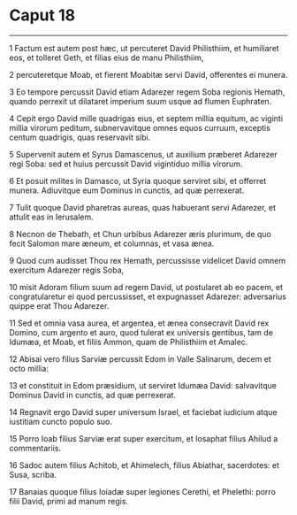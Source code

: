 # Caput 18

***

1 Factum est autem post hæc, ut percuteret David Philisthiim, et humiliaret eos, et tolleret Geth, et filias eius de manu Philisthiim,

2 percuteretque Moab, et fierent Moabitæ servi David, offerentes ei munera.

3 Eo tempore percussit David etiam Adarezer regem Soba regionis Hemath, quando perrexit ut dilataret imperium suum usque ad flumen Euphraten.

4 Cepit ergo David mille quadrigas eius, et septem millia equitum, ac viginti millia virorum peditum, subnervavitque omnes equos curruum, exceptis centum quadrigis, quas reservavit sibi.

5 Supervenit autem et Syrus Damascenus, ut auxilium præberet Adarezer regi Soba: sed et huius percussit David vigintiduo millia virorum.

6 Et posuit milites in Damasco, ut Syria quoque serviret sibi, et offerret munera. Adiuvitque eum Dominus in cunctis, ad quæ perrexerat.

7 Tulit quoque David pharetras aureas, quas habuerant servi Adarezer, et attulit eas in Ierusalem.

8 Necnon de Thebath, et Chun urbibus Adarezer æris plurimum, de quo fecit Salomon mare æneum, et columnas, et vasa ænea.

9 Quod cum audisset Thou rex Hemath, percussisse videlicet David omnem exercitum Adarezer regis Soba,

10 misit Adoram filium suum ad regem David, ut postularet ab eo pacem, et congratularetur ei quod percussisset, et expugnasset Adarezer: adversarius quippe erat Thou Adarezer.

11 Sed et omnia vasa aurea, et argentea, et ænea consecravit David rex Domino, cum argento et auro, quod tulerat ex universis gentibus, tam de Idumæa, et Moab, et filiis Ammon, quam de Philisthiim et Amalec.

12 Abisai vero filius Sarviæ percussit Edom in Valle Salinarum, decem et octo millia:

13 et constituit in Edom præsidium, ut serviret Idumæa David: salvavitque Dominus David in cunctis, ad quæ perrexerat.

14 Regnavit ergo David super universum Israel, et faciebat iudicium atque iustitiam cuncto populo suo.

15 Porro Ioab filius Sarviæ erat super exercitum, et Iosaphat filius Ahilud a commentariis.

16 Sadoc autem filius Achitob, et Ahimelech, filius Abiathar, sacerdotes: et Susa, scriba.

17 Banaias quoque filius Ioiadæ super legiones Cerethi, et Phelethi: porro filii David, primi ad manum regis.

